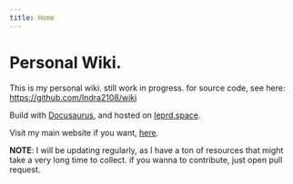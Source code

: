 ```yaml
---
title: Home
--- 
```


# Personal Wiki.

This is my personal wiki. still work in progress. for source code, see here: https://github.com/Indra2108/wiki

Build with [Docusaurus](https://docusaurus.io/), and hosted on [leprd.space](https://leprd.space/).

Visit my main website if you want, [here](https://indrdmr.web.app).

**NOTE**: I will be updating regularly, as I have a ton of resources that might take a very long time to collect. if you wanna to contribute, just open pull request.
